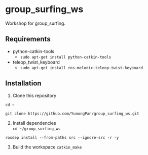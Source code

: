 # group_surfing_ws
Workshop for group_surfing.

## Requirements
- python-catkin-tools
  - `sudo apt-get install python-catkin-tools`  
- teleop_twist_keyboard
  - `sudo apt-get install ros-melodic-teleop-twist-keyboard`

## Installation
1. Clone this repository  
  
`cd ~`  
  
`git clone https://github.com/YunongPan/group_surfing_ws.git`  
  
2. Install dependencies  
`cd ~/group_surfing_ws`  
  
`rosdep install --from-paths src --ignore-src -r -y`  

3. Build the workspace
`catkin_make`
